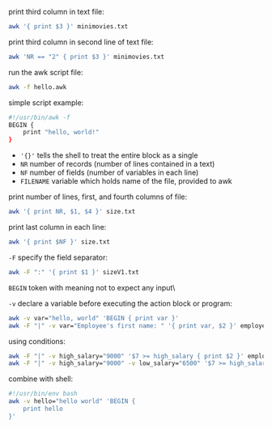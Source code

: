 print third column in text file:
```bash
awk '{ print $3 }' minimovies.txt
```

print third column in second line of text file:
```bash
awk 'NR == "2" { print $3 }' minimovies.txt
```

run the awk script file:
```bash
awk -f hello.awk
```

simple script example:
```bash
#!/usr/bin/awk -f
BEGIN {
	print "hello, world!"
}
```

- `'{}'` tells the shell to treat the entire block as a single
- `NR` number of records (number of lines contained in a text)
- `NF` number of fields (number of variables in each line)
- `FILENAME` variable which holds name of the file, provided to awk

print number of lines, first, and fourth columns of file:
```bash
awk '{ print NR, $1, $4 }' size.txt
```

print last column in each line:
```bash
awk '{ print $NF }' size.txt
```

`-F` specify the field separator:
```bash
awk -F ":" '{ print $1 }' sizeV1.txt
```

`BEGIN` token with meaning not to expect any input\

`-v` declare a variable before executing the action block or program:
```bash
awk -v var="hello, world" 'BEGIN { print var }'
awk -F "|" -v var="Employee's first name: " '{ print var, $2 }' employees.txt
```

using conditions:
```bash
awk -F "|" -v high_salary="9000" '$7 >= high_salary { print $2 }' employees.txt
awk -F "|" -v high_salary="9000" -v low_salary="6500" '$7 >= high_salary || $7 <= low_salary { print $2 }' employees.txt
```

combine with shell:
```bash
#!/usr/bin/env bash
awk -v hello="hello world" 'BEGIN {
	print hello
}'
```


